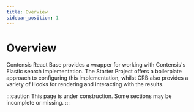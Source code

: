```yaml
---
title: Overview
sidebar_position: 1
---
```


# Overview

Contensis React Base provides a wrapper for working with Contensis's Elastic search implementation. The Starter Project offers a boilerplate approach to configuring this implementation, whilst CRB also provides a variety of Hooks for rendering and interacting with the results.

:::caution
This page is under construction. Some sections may be incomplete or missing.
:::
